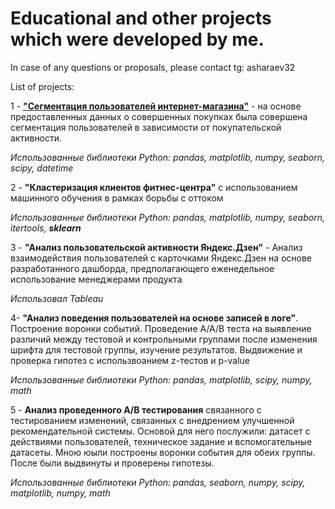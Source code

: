 
# Educational and other projects which were developed by me.

In case of any questions or proposals, please contact tg: asharaev32

List of projects:

1 - <a href="https://github.com/asharaev32/asharaev32_portfolio/tree/main/%D0%A1%D0%B5%D0%B3%D0%BC%D0%B5%D0%BD%D1%82%D0%B0%D1%86%D0%B8%D1%8F%20%D0%BF%D0%BE%D0%BB%D1%8C%D0%B7%D0%BE%D0%B2%D0%B0%D1%82%D0%B5%D0%BB%D0%B5%D0%B9%20%D0%B8%D0%BD%D1%82%D0%B5%D1%80%D0%BD%D0%B5%D1%82-%D0%BC%D0%B0%D0%B3%D0%B0%D0%B7%D0%B8%D0%BD%D0%B0" target="_blank">**"Сегментация пользователей интернет-магазина"**</a> - на основе предоставленных данных о совершенных покупках была совершена сегментация пользователей в зависимости от покупательской активности.

*Использованные библиотеки Python: pandas, matplotlib, numpy, seaborn, scipy, datetime*


2 - **"Кластеризация клиентов фитнес-центра"** с использованием машинного обучения в рамках борьбы с оттоком

*Использованные библиотеки Python: pandas, matplotlib, numpy, seaborn, itertools, **sklearn***

3 - **"Анализ пользовательской активности Яндекс.Дзен"** - Анализ взаимодействия пользователей с карточками Яндекс.Дзен на основе разработанного дашборда, предполагающего еженедельное использование менеджерами продукта

*Использовал Tableau*

4- **"Анализ поведения пользователей на основе записей в логе"**. Построение воронки событий. Проведение А/А/B теста на выявление различий между тестовой и контрольными группами после изменения шрифта для тестовой группы, изучение результатов. Выдвижение и проверка гипотез с использвоанием z-тестов и p-value

*Использованные библиотеки Python: pandas, matplotlib, scipy, numpy, math*

5 - **Анализ проведенного А/В тестирования** связанного с тестированием изменений, связанных с внедрением улучшенной рекомендательной системы. Основой для него послужили: датасет с действиями пользователей, техническое задание и вспомогательные датасеты. Мною юыли построены воронки события для обеих группы. После были выдвинуты и проверены гипотезы.

*Использованные библиотеки Python: pandas, seaborn, numpy, scipy, matplotlib, numpy, math*
